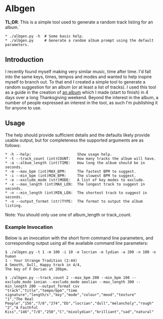 # Albgen

**TL;DR**: This is a simple tool used to generate a random track listing for an album.`
```
* ./albgen.py -h  # Some basic help.
* ./albgen.py     # Generate a random album prompt using the default parameters.
```

## Introduction
I recently found myself making very similar music, time after time. I'd fall into the same keys, times, tempos and modes and wanted to help inspire myself to branch out. To that end I created a simple tool to generate a random suggestion for an album (or at least a list of tracks). I used this tool as a guide in the creation of [an album](http://chalkwalk.bandcamp.com/album/cautious-solutions) which I made (start to finish) in 4 days over a long Thanksgiving weekend. Beyond the interest in the album, a number of people expressed an interest in the tool, as such I'm publishing it for anyone to use.

## Usage
The help should provide sufficient details and the defaults likely provide usable output, but for completeness the supported arguments are as follows:
```
* -h --help:                     Show usage help.
* -t --track_count (int)COUNT:   How many tracks the album will have.
* -a --album_length (int)TIME:   How long the album should be in seconds.
* -m --max_bpm (int)MAX_BPM:     The fastest BPM to suggest.
* -i --min_bpm (int)MIN_BPM:     The slowest BPM to suggest.
* -e --exclude_mode (str)MODE:   A list of key modes to exclude.
* -x --max_length (int)MAX_LEN:  The longest track to suggest in seconds.
* -n --min_length (int)MIN_LEN:  The shortest track to suggest in seconds.
* -o --output_format (str)TYPE:  The format to output the album listing.
```

Note: You should only use one of album_length or track_count.

### Example Invocation
Below is an invocation with the short form command line parameters, and corresponding output using all the available command line parameters:
```
$ ./albgen.py -t 1 -m 100 -i 10 -e locrian -e lydian -a 200 -n 100 -o human
1 - Your Strange Tradition (2:44)
A Smooth, Dull, Happy track in 4/4,
The key of F Dorian at 20bpm.

$ ./albgen.py --track_count 2 --max_bpm 200 --min_bpm 100 --exclude_mode ionian --exclude_mode aeolian --max_length 300 --min_length 200 --output_format csv
"track","title","tempo/bpm","time signature","length/s","key","mode","colour","mood","texture"
"1","The Real People","156","7/8","274","Eb","locrian","dull","melancholy","rough"
"2","A Faithful Kiss","146","7/8","250","C","mixolydian","brilliant","sad","natural"
```
